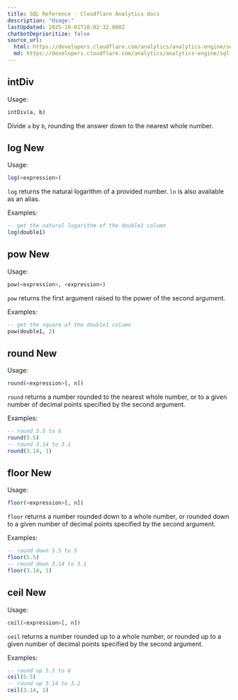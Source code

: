 ```yaml
---
title: SQL Reference · Cloudflare Analytics docs
description: "Usage:"
lastUpdated: 2025-10-01T10:02:32.000Z
chatbotDeprioritize: false
source_url:
  html: https://developers.cloudflare.com/analytics/analytics-engine/sql-reference/mathematical-functions/
  md: https://developers.cloudflare.com/analytics/analytics-engine/sql-reference/mathematical-functions/index.md
---
```


## intDiv

Usage:

```sql
intDiv(a, b)
```

Divide `a` by `b`, rounding the answer down to the nearest whole number.

## log New

Usage:

```sql
log(<expression>)
```

`log` returns the natural logarithm of a provided number. `ln` is also available as an alias.

Examples:

```sql
-- get the natural logarithm of the double1 column
log(double1)
```

## pow New

Usage:

```sql
pow(<expression>, <expression>)
```

`pow` returns the first argument raised to the power of the second argument.

Examples:

```sql
-- get the square of the double1 column
pow(double1, 2)
```

## round New

Usage:

```sql
round(<expression>[, n])
```

`round` returns a number rounded to the nearest whole number, or to a given number of decimal points specified by the second argument.

Examples:

```sql
-- round 5.5 to 6
round(5.5)
-- round 3.14 to 3.1
round(3.14, 1)
```

## floor New

Usage:

```sql
floor(<expression>[, n])
```

`floor` returns a number rounded down to a whole number, or rounded down to a given number of decimal points specified by the second argument.

Examples:

```sql
-- round down 5.5 to 5
floor(5.5)
-- round down 3.14 to 3.1
floor(3.14, 1)
```

## ceil New

Usage:

```sql
ceil(<expression>[, n])
```

`ceil` returns a number rounded up to a whole number, or rounded up to a given number of decimal points specified by the second argument.

Examples:

```sql
-- round up 5.5 to 6
ceil(5.5)
-- round up 3.14 to 3.2
ceil(3.14, 1)
```

